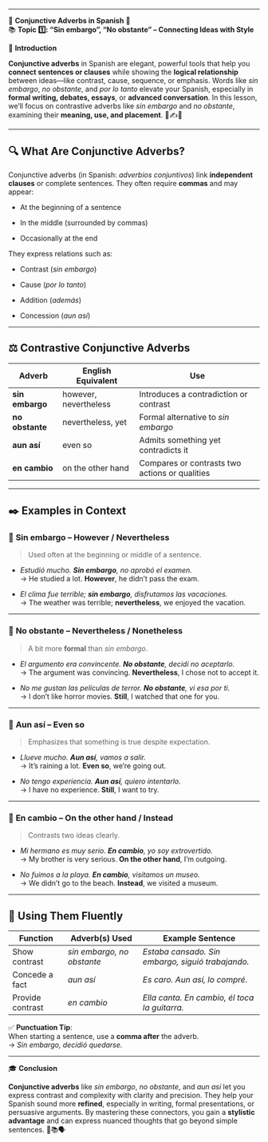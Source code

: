 
---
🌟 **Conjunctive Adverbs in Spanish** 🌟  
📚 **Topic 1️⃣: “Sin embargo”, “No obstante” – Connecting Ideas with Style**

📘 **Introduction**

**Conjunctive adverbs** in Spanish are elegant, powerful tools that help you **connect sentences or clauses** while showing the **logical relationship** between ideas—like contrast, cause, sequence, or emphasis. Words like _sin embargo_, _no obstante_, and _por lo tanto_ elevate your Spanish, especially in **formal writing, debates, essays**, or **advanced conversation**. In this lesson, we’ll focus on contrastive adverbs like _sin embargo_ and _no obstante_, examining their **meaning, use, and placement**. 🧩✍️🔗

---

## 🔍 **What Are Conjunctive Adverbs?**

Conjunctive adverbs (in Spanish: _adverbios conjuntivos_) link **independent clauses** or complete sentences. They often require **commas** and may appear:

- At the beginning of a sentence
    
- In the middle (surrounded by commas)
    
- Occasionally at the end
    

They express relations such as:

- Contrast (_sin embargo_)
    
- Cause (_por lo tanto_)
    
- Addition (_además_)
    
- Concession (_aun así_)
    

---

## ⚖️ **Contrastive Conjunctive Adverbs**

|Adverb|English Equivalent|Use|
|---|---|---|
|**sin embargo**|however, nevertheless|Introduces a contradiction or contrast|
|**no obstante**|nevertheless, yet|Formal alternative to _sin embargo_|
|**aun así**|even so|Admits something yet contradicts it|
|**en cambio**|on the other hand|Compares or contrasts two actions or qualities|

---

## ✒️ **Examples in Context**

### 🔹 **Sin embargo** – However / Nevertheless

> Used often at the beginning or middle of a sentence.

- _Estudió mucho. **Sin embargo**, no aprobó el examen._  
    → He studied a lot. **However**, he didn’t pass the exam.
    
- _El clima fue terrible; **sin embargo**, disfrutamos las vacaciones._  
    → The weather was terrible; **nevertheless**, we enjoyed the vacation.
    

---

### 🔹 **No obstante** – Nevertheless / Nonetheless

> A bit more **formal** than _sin embargo_.

- _El argumento era convincente. **No obstante**, decidí no aceptarlo._  
    → The argument was convincing. **Nevertheless**, I chose not to accept it.
    
- _No me gustan las películas de terror. **No obstante**, vi esa por ti._  
    → I don’t like horror movies. **Still**, I watched that one for you.
    

---

### 🔹 **Aun así** – Even so

> Emphasizes that something is true despite expectation.

- _Llueve mucho. **Aun así**, vamos a salir._  
    → It’s raining a lot. **Even so**, we’re going out.
    
- _No tengo experiencia. **Aun así**, quiero intentarlo._  
    → I have no experience. **Still**, I want to try.
    

---

### 🔹 **En cambio** – On the other hand / Instead

> Contrasts two ideas clearly.

- _Mi hermano es muy serio. **En cambio**, yo soy extrovertido._  
    → My brother is very serious. **On the other hand**, I’m outgoing.
    
- _No fuimos a la playa. **En cambio**, visitamos un museo._  
    → We didn’t go to the beach. **Instead**, we visited a museum.
    

---

## 🧠 **Using Them Fluently**

|Function|Adverb(s) Used|Example Sentence|
|---|---|---|
|Show contrast|_sin embargo, no obstante_|_Estaba cansado. Sin embargo, siguió trabajando._|
|Concede a fact|_aun así_|_Es caro. Aun así, lo compré._|
|Provide contrast|_en cambio_|_Ella canta. En cambio, él toca la guitarra._|

✅ **Punctuation Tip**:  
When starting a sentence, use a **comma after** the adverb.  
→ _Sin embargo, decidió quedarse._

---

🎓 **Conclusion**

**Conjunctive adverbs** like _sin embargo_, _no obstante_, and _aun así_ let you express contrast and complexity with clarity and precision. They help your Spanish sound more **refined**, especially in writing, formal presentations, or persuasive arguments. By mastering these connectors, you gain a **stylistic advantage** and can express nuanced thoughts that go beyond simple sentences. 🎯📚🗣️